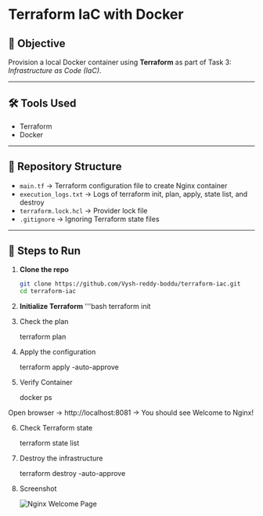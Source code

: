 # Terraform IaC with Docker

## 📌 Objective
Provision a local Docker container using **Terraform** as part of Task 3: *Infrastructure as Code (IaC)*.

---

## 🛠 Tools Used
- Terraform
- Docker

---

## 📂 Repository Structure
- `main.tf` → Terraform configuration file to create Nginx container  
- `execution_logs.txt` → Logs of terraform init, plan, apply, state list, and destroy  
- `terraform.lock.hcl` → Provider lock file  
- `.gitignore` → Ignoring Terraform state files  

---

## 🚀 Steps to Run

1. **Clone the repo**
   ```bash
   git clone https://github.com/Vysh-reddy-boddu/terraform-iac.git
   cd terraform-iac
2. **Initialize Terraform**
   '''bash
   terraform init


3. Check the plan

   terraform plan


4. Apply the configuration

   terraform apply -auto-approve


5. Verify Container

   docker ps


Open browser → http://localhost:8081 → You should see Welcome to Nginx!

6. Check Terraform state

   terraform state list


7. Destroy the infrastructure

   terraform destroy -auto-approve
8. Screenshot

   ![Nginx Welcome Page](images/nginx_screenshot.png)

